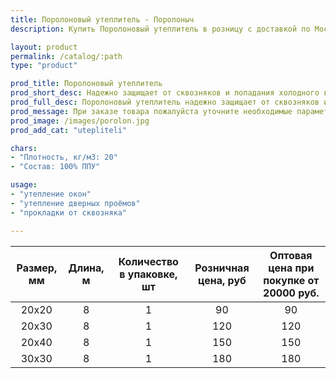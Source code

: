 ```yaml
---
title: Поролоновый утеплитель - Поролоныч
description: Купить Поролоновый утеплитель в розницу с доставкой по Москве.

layout: product
permalink: /catalog/:path
type: "product"

prod_title: Поролоновый утеплитель
prod_short_desc: Надежно защищает от сквозняков и попадания холодного воздуха в помещение. Используется для утепления дверей и окон.
prod_full_desc: Поролоновый утеплитель надежно защищает от сквозняков и попадания холодного воздуха в помещение. Используется для утепления дверей и окон.
prod_message: При заказе товара пожалуйста уточните необходимые параметры (размер и количество).
prod_image: /images/porolon.jpg
prod_add_cat: "utepliteli"

chars:
- "Плотность, кг/м3: 20"
- "Состав: 100% ППУ"

usage:
- "утепление окон"
- "утепление дверных проёмов"
- "прокладки от сквозняка"

---
```


| Размер, мм | Длина, м | Количество в упаковке, шт | Розничная цена, руб | Оптовая цена при покупке от 20000 руб. |
|:-----------:|:---------------:|:-------------------:|:---------------------------:|:-----------------------------------------:|
|20х20|8|1|90|90|
|20х30|8|1|120|120|
|20х40|8|1|150|150|
|30х30|8|1|180|180|
